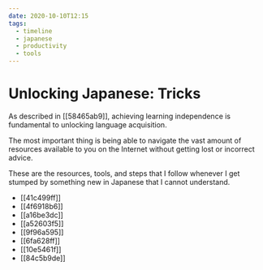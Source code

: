 ```yaml
---
date: 2020-10-10T12:15
tags:
  - timeline
  - japanese
  - productivity
  - tools
---
```


# Unlocking Japanese: Tricks

As described in [[58465ab9]], achieving learning independence is fundamental to
unlocking language acquisition.

The most important thing is being able to navigate the vast amount of resources
available to you on the Internet without getting lost or incorrect advice.

These are the resources, tools, and steps that I follow whenever I get stumped
by something new in Japanese that I cannot understand.

 - [[41c499ff]]
 - [[4f6918b6]]
 - [[a16be3dc]]
 - [[a52603f5]]
 - [[9f96a595]]
 - [[6fa628ff]]
 - [[10e5461f]]
 - [[84c5b9de]]
